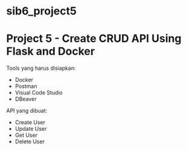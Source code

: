# sib6_project5
# Project 5 - Create CRUD API Using Flask and Docker

Tools yang harus disiapkan:

- Docker
- Postman
- Visual Code Studio
- DBeaver

API yang dibuat:

- Create User
- Update User
- Get User
- Delete User